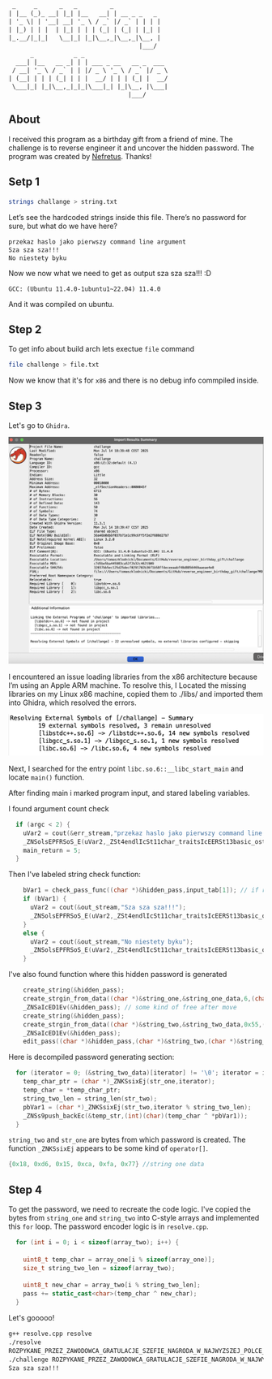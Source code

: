```
 _     _      _   _         _             
| |__ (_)_ __| |_| |__   __| | __ _ _   _ 
| '_ \| | '__| __| '_ \ / _` |/ _` | | | |
| |_) | | |  | |_| | | | (_| | (_| | |_| |
|_.__/|_|_|   \__|_| |_|\__,_|\__,_|\__, |
                                    |___/ 
      _           _ _                       
  ___| |__   __ _| | | ___ _ __   __ _  ___ 
 / __| '_ \ / _` | | |/ _ \ '_ \ / _` |/ _ \
| (__| | | | (_| | | |  __/ | | | (_| |  __/
 \___|_| |_|\__,_|_|_|\___|_| |_|\__, |\___|
                                 |___/      
```

## About

I received this program as a birthday gift from a friend of mine. The challenge is to reverse engineer it and uncover the hidden password. The program was created by [Nefretus](https://github.com/Nefretus). Thanks!

## Setp 1

```bash
strings challange > string.txt
```

Let’s see the hardcoded strings inside this file. There’s no password for sure, but what do we have here?

```
przekaz haslo jako pierwszy command line argument 
Sza sza sza!!!
No niestety byku
```

Now we now what we need to get as output sza sza sza!!! :D

```
GCC: (Ubuntu 11.4.0-1ubuntu1~22.04) 11.4.0
```

And it was compiled on ubuntu.

## Step 2

To get info about build arch lets exectue `file` command

```bash
file challenge > file.txt
```

Now we know that it's for `x86` and there is no debug info commpiled inside.

## Step 3

Let's go to `Ghidra`.

![import fail](ghidra_import_fail.png "fail to import required libs")

I encountered an issue loading libraries from the x86 architecture because I’m using an Apple ARM machine. To resolve this, I Located the missing libraries on my Linux x86 machine, copied them to ./libs/ and imported them into Ghidra, which resolved the errors.

![import success](resolve_ok.png "import success")

Next, I searched for the entry point `libc.so.6::__libc_start_main` and locate `main()` function.

After finding main i marked program input, and stared labeling variables. 

I found argument count check
```cpp
  if (argc < 2) {
    uVar2 = cout(&err_stream,"przekaz haslo jako pierwszy command line argument");
    _ZNSolsEPFRSoS_E(uVar2,_ZSt4endlIcSt11char_traitsIcEERSt13basic_ostreamIT_T0_ES6_);
    main_return = 5;
  }
```

Then I've labeled string check function:

```cpp
    bVar1 = check_pass_func((char *)&hidden_pass,input_tab[1]); // if return true hidden_pass == input_string
    if (bVar1) {
      uVar2 = cout(&out_stream,"Sza sza sza!!!");
      _ZNSolsEPFRSoS_E(uVar2,_ZSt4endlIcSt11char_traitsIcEERSt13basic_ostreamIT_T0_ES6_);
    }
    else {
      uVar2 = cout(&out_stream,"No niestety byku");
      _ZNSolsEPFRSoS_E(uVar2,_ZSt4endlIcSt11char_traitsIcEERSt13basic_ostreamIT_T0_ES6_);
    }
```
I've also found function where this hidden password is generated

```cpp
    create_string(&hidden_pass);
    create_strgin_from_data((char *)&string_one,&string_one_data,6,(char *)&hidden_pass); // here we are loading data of len 6, to some array
    _ZNSaIcED1Ev(&hidden_pass); // some kind of free after move
    create_string(&hidden_pass);
    create_strgin_from_data((char *)&string_two,&string_two_data,0x55,(char *)&hidden_pass); // here we are loading data of len 0x55, to some array
    _ZNSaIcED1Ev(&hidden_pass);
    edit_pass((char *)&hidden_pass,(char *)&string_two,(char *)&string_one); // generate function
```

Here is decompiled password generating section:

```cpp
  for (iterator = 0; (&string_two_data)[iterator] != '\0'; iterator = iterator + 1) {
    temp_char_ptr = (char *)_ZNKSsixEj(str_one,iterator);
    temp_char = *temp_char_ptr;
    string_two_len = string_len(str_two);
    pbVar1 = (char *)_ZNKSsixEj(str_two,iterator % string_two_len);
    _ZNSs9push_backEc(&temp_str,(int)(char)(temp_char ^ *pbVar1));
  }
```

`string_two` and `str_one` are bytes from which password is created. The function `_ZNKSsixEj` appears to be some kind of `operator[]`.

```cpp
{0x18, 0xd6, 0x15, 0xca, 0xfa, 0x77} //string one data
```

## Step 4

To get the password, we need to recreate the code logic. I've copied the bytes from `string_one` and `string_two` into C-style arrays and implemented this `for` loop. The password encoder logic is in `resolve.cpp`.

```cpp
  for (int i = 0; i < sizeof(array_two); i++) {

    uint8_t temp_char = array_one[i % sizeof(array_one)];
    size_t string_two_len = sizeof(array_two);

    uint8_t new_char = array_two[i % string_two_len];
    pass += static_cast<char>(temp_char ^ new_char);
  }
```

Let's gooooo!

``` bash
g++ resolve.cpp resolve
./resolve
ROZPYKANE_PRZEZ_ZAWODOWCA_GRATULACJE_SZEFIE_NAGRODA_W_NAJWYZSZEJ_POLCE_NA_WARSZTACIE
./challenge ROZPYKANE_PRZEZ_ZAWODOWCA_GRATULACJE_SZEFIE_NAGRODA_W_NAJWYZSZEJ_POLCE_NA_WARSZTACIE
Sza sza sza!!!
```